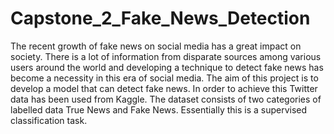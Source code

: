 # Capstone_2_Fake_News_Detection
The recent growth of fake news on social media has a great impact on society. There is a lot of information from disparate sources among various users around the world and developing a technique to detect fake news has become a necessity in this era of social media. The aim of this project is to develop a model that can detect fake news. In order to achieve this Twitter data has been used from Kaggle. The dataset consists of two categories of labelled data True News and Fake News. Essentially this is a supervised classification task. 

